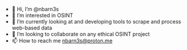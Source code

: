 - 👋 Hi, I’m @nbarn3s
- 👀 I’m interested in OSINT
- 🌱 I’m currently looking at and developing tools to scrape and process web-based data
- 💞️ I’m looking to collaborate on any ethical OSINT project
- 📫 How to reach me nbarn3s@proton.me

<!---
nbarn3s/nbarn3s is a ✨ special ✨ repository because its `README.md` (this file) appears on your GitHub profile.
You can click the Preview link to take a look at your changes.
--->
